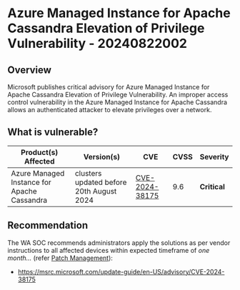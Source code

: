 # Azure Managed Instance for Apache Cassandra Elevation of Privilege Vulnerability - 20240822002

## Overview

Microsoft publishes critical advisory for Azure Managed Instance for Apache Cassandra Elevation of Privilege Vulnerability. An improper access control vulnerability in the Azure Managed Instance for Apache Cassandra allows an authenticated attacker to elevate privileges over a network.

## What is vulnerable?

| Product(s) Affected                         | Version(s)                               | CVE                                                               | CVSS | Severity     |
| ------------------------------------------- | ---------------------------------------- | ----------------------------------------------------------------- | ---- | ------------ |
| Azure Managed Instance for Apache Cassandra | clusters updated before 20th August 2024 | [CVE-2024-38175](https://www.cve.org/CVERecord?id=CVE-2024-38175) | 9.6  | **Critical** |

## Recommendation

The WA SOC recommends administrators apply the solutions as per vendor instructions to all affected devices within expected timeframe of *one month...* (refer [Patch Management](../guidelines/patch-management.md)):

- https://msrc.microsoft.com/update-guide/en-US/advisory/CVE-2024-38175
